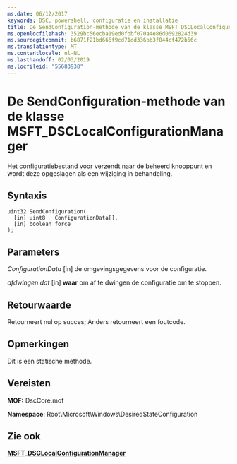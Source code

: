 ```yaml
---
ms.date: 06/12/2017
keywords: DSC, powershell, configuratie en installatie
title: De SendConfiguration-methode van de klasse MSFT_DSCLocalConfigurationManager
ms.openlocfilehash: 3529bc56ecba19ed0fbbf070a4e86d0692824d39
ms.sourcegitcommit: b6871f21bd666f9cd71dd336bb3f844cf472b56c
ms.translationtype: MT
ms.contentlocale: nl-NL
ms.lasthandoff: 02/03/2019
ms.locfileid: "55683938"
---
```

# <a name="sendconfiguration-method-of-the-msftdsclocalconfigurationmanager-class"></a>De SendConfiguration-methode van de klasse MSFT_DSCLocalConfigurationManager

Het configuratiebestand voor verzendt naar de beheerd knooppunt en wordt deze opgeslagen als een wijziging in behandeling.

## <a name="syntax"></a>Syntaxis

```mof
uint32 SendConfiguration(
  [in] uint8   ConfigurationData[],
  [in] boolean force
);
```

## <a name="parameters"></a>Parameters

*ConfigurationData* \[in\] de omgevingsgegevens voor de configuratie.

*afdwingen dat* \[in\] **waar** om af te dwingen de configuratie om te stoppen.

## <a name="return-value"></a>Retourwaarde

Retourneert nul op succes; Anders retourneert een foutcode.

## <a name="remarks"></a>Opmerkingen

Dit is een statische methode.

## <a name="requirements"></a>Vereisten

**MOF:** DscCore.mof

**Namespace**: Root\Microsoft\Windows\DesiredStateConfiguration

## <a name="see-also"></a>Zie ook

[**MSFT_DSCLocalConfigurationManager**](msft-dsclocalconfigurationmanager.md)